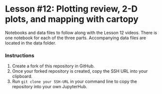 # Lesson \#12: Plotting review, 2-D plots, and mapping with cartopy  
Notebooks and data files to follow along with the Lesson 12 videos. There is one notebook for each of the three parts. Accompanying data files are located in the data folder. 

### Instructions
1) Create a fork of this repository in GitHub.
2) Once your forked repository is created, copy the SSH URL into your clipboard.
3) Run `git clone your SSH-URL` in your command line to copy the repository into your own JupyterHub. 
